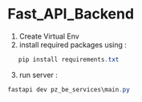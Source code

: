# Fast_API_Backend

1. Create Virtual Env
2. install required packages using :

```powershell
   pip install requirements.txt
```

3. run server :

```powershell
fastapi dev pz_be_services\main.py
```
